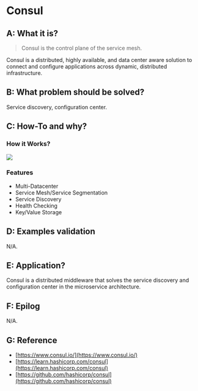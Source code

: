 # Consul

## A: What it is?

> Consul is the control plane of the service mesh.

Consul is a distributed, highly available, and data center aware solution to connect and configure applications across dynamic, distributed infrastructure.

## B: What problem should be solved?

Service discovery, configuration center.

## C: How-To and why?

### How it Works?

![](https://mktg-content-api-hashicorp.vercel.app/api/assets?product=tutorials&version=main&asset=public%2Fimg%2Fconsul%2Fconsul-dc.png)

### Features

- Multi-Datacenter
- Service Mesh/Service Segmentation
- Service Discovery
- Health Checking
- Key/Value Storage

## D: Examples validation

N/A.


## E: Application?

Consul is a distributed middleware that solves the service discovery and configuration center in the microservice architecture.

## F: Epilog

N/A.

## G: Reference

- [https://www.consul.io/](https://www.consul.io/)
- [https://learn.hashicorp.com/consul](https://learn.hashicorp.com/consul)
- [https://github.com/hashicorp/consul](https://github.com/hashicorp/consul)
